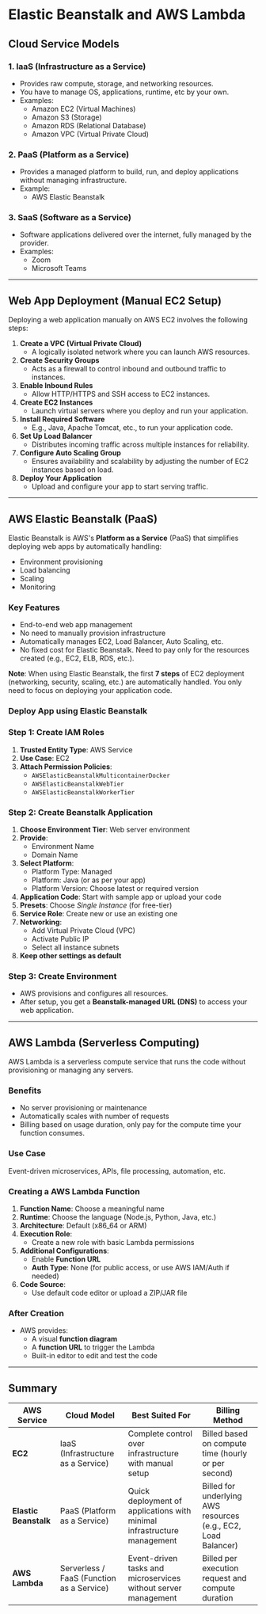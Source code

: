 # Elastic Beanstalk and AWS Lambda

## Cloud Service Models
### 1. IaaS (Infrastructure as a Service)
- Provides raw compute, storage, and networking resources.
- You have to manage OS, applications, runtime, etc by your own.
- Examples:
  - Amazon EC2 (Virtual Machines)
  - Amazon S3 (Storage)
  - Amazon RDS (Relational Database)
  - Amazon VPC (Virtual Private Cloud)

### 2. PaaS (Platform as a Service)
- Provides a managed platform to build, run, and deploy applications without managing infrastructure.
- Example:
  - AWS Elastic Beanstalk

### 3. SaaS (Software as a Service)
- Software applications delivered over the internet, fully managed by the provider.
- Examples:
  - Zoom
  - Microsoft Teams

---

## Web App Deployment (Manual EC2 Setup)
Deploying a web application manually on AWS EC2 involves the following steps:
1. **Create a VPC (Virtual Private Cloud)**  
   - A logically isolated network where you can launch AWS resources.
2. **Create Security Groups**  
   - Acts as a firewall to control inbound and outbound traffic to instances.
3. **Enable Inbound Rules**  
   - Allow HTTP/HTTPS and SSH access to EC2 instances.
4. **Create EC2 Instances**  
   - Launch virtual servers where you deploy and run your application.
5. **Install Required Software**  
   - E.g., Java, Apache Tomcat, etc., to run your application code.
6. **Set Up Load Balancer**  
   - Distributes incoming traffic across multiple instances for reliability.
7. **Configure Auto Scaling Group**  
   - Ensures availability and scalability by adjusting the number of EC2 instances based on load.
8. **Deploy Your Application**  
   - Upload and configure your app to start serving traffic.

---

## AWS Elastic Beanstalk (PaaS)
Elastic Beanstalk is AWS's **Platform as a Service** (PaaS) that simplifies deploying web apps by automatically handling:
- Environment provisioning
- Load balancing
- Scaling
- Monitoring

### Key Features
- End-to-end web app management
- No need to manually provision infrastructure
- Automatically manages EC2, Load Balancer, Auto Scaling, etc.
- No fixed cost for Elastic Beanstalk. Need to pay only for the resources created (e.g., EC2, ELB, RDS, etc.).

**Note**: When using Elastic Beanstalk, the first **7 steps** of EC2 deployment (networking, security, scaling, etc.) are automatically handled. You only need to focus on deploying your application code.

### Deploy App using Elastic Beanstalk
### Step 1: Create IAM Roles
1. **Trusted Entity Type**: AWS Service  
2. **Use Case**: EC2  
3. **Attach Permission Policies**:
   - `AWSElasticBeanstalkMulticontainerDocker`
   - `AWSElasticBeanstalkWebTier`
   - `AWSElasticBeanstalkWorkerTier`

### Step 2: Create Beanstalk Application
1. **Choose Environment Tier**: Web server environment
2. **Provide**:
   - Environment Name
   - Domain Name
3. **Select Platform**:
   - Platform Type: Managed
   - Platform: Java (or as per your app)
   - Platform Version: Choose latest or required version
4. **Application Code**: Start with sample app or upload your code
5. **Presets**: Choose *Single Instance* (for free-tier)
6. **Service Role**: Create new or use an existing one
7. **Networking**:
   - Add Virtual Private Cloud (VPC)
   - Activate Public IP
   - Select all instance subnets
8. **Keep other settings as default**

### Step 3: Create Environment
- AWS provisions and configures all resources.
- After setup, you get a **Beanstalk-managed URL (DNS)** to access your web application.


---

## AWS Lambda (Serverless Computing)
AWS Lambda is a serverless compute service that runs the code without provisioning or managing any servers. 

### Benefits
- No server provisioning or maintenance
- Automatically scales with number of requests
- Billing based on usage duration, only pay for the compute time your function consumes.

### Use Case
Event-driven microservices, APIs, file processing, automation, etc.

### Creating a AWS Lambda Function
1. **Function Name**: Choose a meaningful name
2. **Runtime**: Choose the language (Node.js, Python, Java, etc.)
3. **Architecture**: Default (x86_64 or ARM)
4. **Execution Role**:
   - Create a new role with basic Lambda permissions
5. **Additional Configurations**:
   - Enable **Function URL**
   - **Auth Type**: None (for public access, or use AWS IAM/Auth if needed)
6. **Code Source**:
   - Use default code editor or upload a ZIP/JAR file

### After Creation
- AWS provides:
  - A visual **function diagram**
  - A **function URL** to trigger the Lambda
  - Built-in editor to edit and test the code

---

## Summary

| **AWS Service**       | **Cloud Model**                        | **Best Suited For**                                         | **Billing Method**                                           |
|-----------------------|----------------------------------------|-------------------------------------------------------------|--------------------------------------------------------------|
| **EC2**               | IaaS (Infrastructure as a Service)     | Complete control over infrastructure with manual setup      | Billed based on compute time (hourly or per second)          |
| **Elastic Beanstalk** | PaaS (Platform as a Service)           | Quick deployment of applications with minimal infrastructure management | Billed for underlying AWS resources (e.g., EC2, Load Balancer) |
| **AWS Lambda**        | Serverless / FaaS (Function as a Service) | Event-driven tasks and microservices without server management | Billed per execution request and compute duration            |

